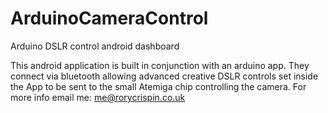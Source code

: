 ArduinoCameraControl
====================

Arduino DSLR control android dashboard 

This android application is built in conjunction with an arduino app. They connect via bluetooth allowing advanced creative DSLR controls set inside the App to be sent to the small Atemiga chip controlling the camera. For more info email me: me@rorycrispin.co.uk
